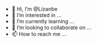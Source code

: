 - 👋 Hi, I’m @Lizanbe
- 👀 I’m interested in ...
- 🌱 I’m currently learning ...
- 💞️ I’m looking to collaborate on ...
- 📫 How to reach me ...

<!---
Lizanbe/Lizanbe is a ✨ special ✨ repository because its `README.md` (this file) appears on your GitHub profile.
You can click the Preview link to take a look at your changes.
--->

